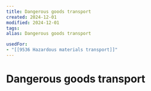```yaml
---
title: Dangerous goods transport
created: 2024-12-01
modified: 2024-12-01
tags: 
alias: Dangerous goods transport

usedFor:
- "[[9536 Hazardous materials transport]]"
---
```

# Dangerous goods transport
